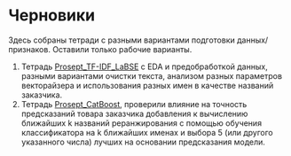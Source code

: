 # Черновики

Здесь собраны тетради с разными вариантами подготовки данных/признаков. Оставили только рабочие варианты.
1. Тетрадь [Prosept_TF-IDF_LaBSE](Prosept_TF-IDF_LaBSE.ipynb) c EDA и предобработкой данных, разными вариантами очистки текста, анализом разных параметров векторайзера и использования разных имен в качестве названий заказчика.
2. Тетрадь [Prosept_CatBoost](Procept_LaBSE_CatBoost.ipynb), проверили влияние на точность предсказаний товара заказчика добавления к вычислению ближайших k названий реранжирования с помощью обучения классификатора на k ближайших именах и выбора 5 (или другого указанного числа) лучших на основании предсказания модели.

